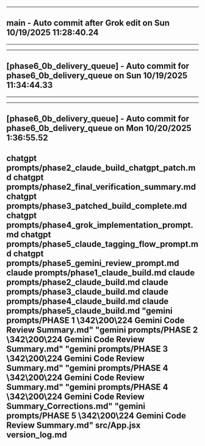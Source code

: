 ------------------------------------------------- 
## main - Auto commit after Grok edit on Sun 10/19/2025 11:28:40.24 
------------------------------------------------- 
------------------------------------------------- 
## [phase6_0b_delivery_queue] - Auto commit for phase6_0b_delivery_queue on Sun 10/19/2025 11:34:44.33 
------------------------------------------------- 
------------------------------------------------- 
## [phase6_0b_delivery_queue] - Auto commit for phase6_0b_delivery_queue on Mon 10/20/2025  1:36:55.52 
chatgpt prompts/phase2_claude_build_chatgpt_patch.md
chatgpt prompts/phase2_final_verification_summary.md
chatgpt prompts/phase3_patched_build_complete.md
chatgpt prompts/phase4_grok_implementation_prompt.md
chatgpt prompts/phase5_claude_tagging_flow_prompt.md
chatgpt prompts/phase5_gemini_review_prompt.md
claude prompts/phase1_claude_build.md
claude prompts/phase2_claude_build.md
claude prompts/phase3_claude_build.md
claude prompts/phase4_claude_build.md
claude prompts/phase5_claude_build.md
"gemini prompts/PHASE 1 \342\200\224 Gemini Code Review Summary.md"
"gemini prompts/PHASE 2 \342\200\224 Gemini Code Review Summary.md"
"gemini prompts/PHASE 3 \342\200\224 Gemini Code Review Summary.md"
"gemini prompts/PHASE 4 \342\200\224 Gemini Code Review Summary.md"
"gemini prompts/PHASE 4 \342\200\224 Gemini Code Review Summary_Corrections.md"
"gemini prompts/PHASE 5 \342\200\224 Gemini Code Review Summary.md"
src/App.jsx
version_log.md
------------------------------------------------- 

